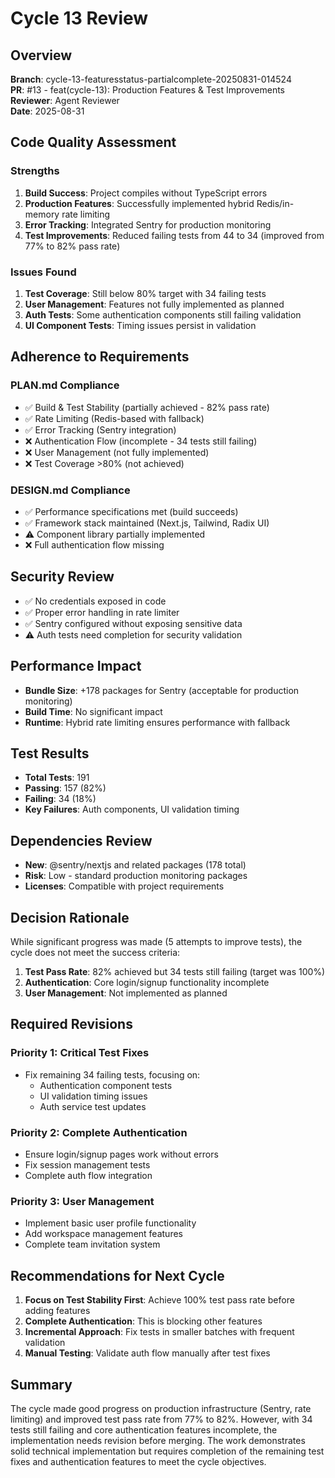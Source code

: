 # Cycle 13 Review

## Overview
**Branch**: cycle-13-featuresstatus-partialcomplete-20250831-014524  
**PR**: #13 - feat(cycle-13): Production Features & Test Improvements  
**Reviewer**: Agent Reviewer  
**Date**: 2025-08-31

## Code Quality Assessment

### Strengths
1. **Build Success**: Project compiles without TypeScript errors
2. **Production Features**: Successfully implemented hybrid Redis/in-memory rate limiting
3. **Error Tracking**: Integrated Sentry for production monitoring
4. **Test Improvements**: Reduced failing tests from 44 to 34 (improved from 77% to 82% pass rate)

### Issues Found
1. **Test Coverage**: Still below 80% target with 34 failing tests
2. **User Management**: Features not fully implemented as planned
3. **Auth Tests**: Some authentication components still failing validation
4. **UI Component Tests**: Timing issues persist in validation

## Adherence to Requirements

### PLAN.md Compliance
- ✅ Build & Test Stability (partially achieved - 82% pass rate)
- ✅ Rate Limiting (Redis-based with fallback)
- ✅ Error Tracking (Sentry integration)
- ❌ Authentication Flow (incomplete - 34 tests still failing)
- ❌ User Management (not fully implemented)
- ❌ Test Coverage >80% (not achieved)

### DESIGN.md Compliance
- ✅ Performance specifications met (build succeeds)
- ✅ Framework stack maintained (Next.js, Tailwind, Radix UI)
- ⚠️ Component library partially implemented
- ❌ Full authentication flow missing

## Security Review
- ✅ No credentials exposed in code
- ✅ Proper error handling in rate limiter
- ✅ Sentry configured without exposing sensitive data
- ⚠️ Auth tests need completion for security validation

## Performance Impact
- **Bundle Size**: +178 packages for Sentry (acceptable for production monitoring)
- **Build Time**: No significant impact
- **Runtime**: Hybrid rate limiting ensures performance with fallback

## Test Results
- **Total Tests**: 191
- **Passing**: 157 (82%)
- **Failing**: 34 (18%)
- **Key Failures**: Auth components, UI validation timing

## Dependencies Review
- **New**: @sentry/nextjs and related packages (178 total)
- **Risk**: Low - standard production monitoring packages
- **Licenses**: Compatible with project requirements

<!-- CYCLE_DECISION: NEEDS_REVISION -->
<!-- ARCHITECTURE_NEEDED: NO -->
<!-- DESIGN_NEEDED: NO -->
<!-- BREAKING_CHANGES: NO -->

## Decision Rationale

While significant progress was made (5 attempts to improve tests), the cycle does not meet the success criteria:
1. **Test Pass Rate**: 82% achieved but 34 tests still failing (target was 100%)
2. **Authentication**: Core login/signup functionality incomplete
3. **User Management**: Not implemented as planned

## Required Revisions

### Priority 1: Critical Test Fixes
- Fix remaining 34 failing tests, focusing on:
  - Authentication component tests
  - UI validation timing issues
  - Auth service test updates

### Priority 2: Complete Authentication
- Ensure login/signup pages work without errors
- Fix session management tests
- Complete auth flow integration

### Priority 3: User Management
- Implement basic user profile functionality
- Add workspace management features
- Complete team invitation system

## Recommendations for Next Cycle

1. **Focus on Test Stability First**: Achieve 100% test pass rate before adding features
2. **Complete Authentication**: This is blocking other features
3. **Incremental Approach**: Fix tests in smaller batches with frequent validation
4. **Manual Testing**: Validate auth flow manually after test fixes

## Summary

The cycle made good progress on production infrastructure (Sentry, rate limiting) and improved test pass rate from 77% to 82%. However, with 34 tests still failing and core authentication features incomplete, the implementation needs revision before merging. The work demonstrates solid technical implementation but requires completion of the remaining test fixes and authentication features to meet the cycle objectives.